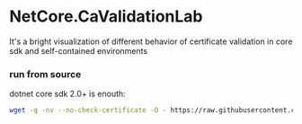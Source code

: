 # NetCore.CaValidationLab 
It's a bright visualization of different behavior of certificate validation in core sdk and self-contained environments

### run from source
dotnet core sdk 2.0+ is enouth:
```bash
wget -q -nv --no-check-certificate -O - https://raw.githubusercontent.com/devizer/NetCore.CaValidationLab/master/run.sh | bash

```
